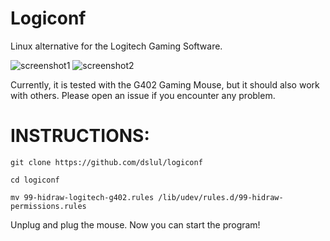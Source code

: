 Logiconf
==================
Linux alternative for the Logitech Gaming Software.

![screenshot1](https://github.com/dslul/logiconf/blob/master/screen1.png) ![screenshot2](https://github.com/dslul/logiconf/blob/master/screen2.png)


Currently, it is tested with the G402 Gaming Mouse, but it should also work with others. Please open an issue if you encounter any problem.

INSTRUCTIONS:
===================

`git clone https://github.com/dslul/logiconf`

`cd logiconf`

`mv 99-hidraw-logitech-g402.rules /lib/udev/rules.d/99-hidraw-permissions.rules`

Unplug and plug the mouse. Now you can start the program!
